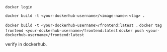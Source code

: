`docker login`

`docker build -t <your-dockerhub-username>/<image-name>:<tag> .`


`docker build -t <your-dockerhub-username>/frontend:latest .`
`docker tag frontend <your-dockerhub-username>/frontend:latest`
`docker push <your-dockerhub-username>/frontend:latest`

verify in dockerhub.